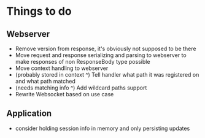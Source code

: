 # Things to do

## Webserver

- Remove version from response, it's obviously not supposed to be there
- Move request and response serializing and parsing to webserver to make responses of non ResponseBody type possible
- Move context handling to webserver
- (probably stored in context ^) Tell handler what path it was registered on and what path matched 
- (needs matching info ^) Add wildcard paths support
- Rewrite Websocket based on use case

## Application

- consider holding session info in memory and only persisting updates
